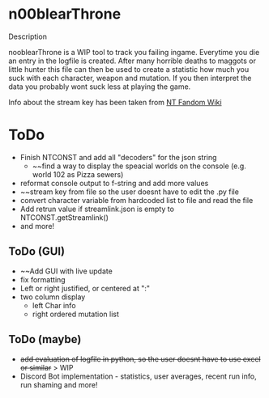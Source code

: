 # n00blearThrone
Description

nooblearThrone is a WIP tool to track you failing ingame.
Everytime you die an entry in the logfile is created.
After many horrible deaths to maggots or little hunter this file can then be used to create a statistic how much you suck with each character, weapon and mutation.
If you then interpret the data you probably wont suck less at playing the game.

Info about the stream key has been taken from [NT Fandom Wiki](https://nuclear-throne.fandom.com/wiki/Stream_Keys)

# ToDo
* Finish NTCONST and add all "decoders" for the json string
  * ~~find a way to display the speacial worlds on the console (e.g. world 102 as Pizza sewers)
* reformat console output to f-string and add more values
* ~~stream key from file so the user doesnt have to edit the .py file
* convert character variable from hardcoded list to file and read the file
* Add retrun value if streamlink.json is empty to NTCONST.getStreamlink()
* and more!

## ToDo (GUI)
* ~~Add GUI with live update
* fix formatting
* Left or right justified, or centered at ":"
* two column display
  * left Char info
  * right ordered mutation list


## ToDo (maybe)

* ~~add evaluation of logfile in python, so the user doesnt have to use excel or similar~~ > WIP
* Discord Bot implementation - statistics, user averages, recent run info, run shaming and more!

